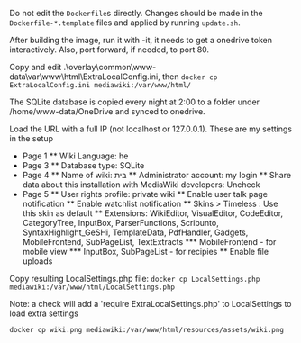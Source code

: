 Do not edit the `Dockerfile`s directly. Changes should be made in the `Dockerfile-*.template` files and applied by running `update.sh`.

After building the image, run it with -it, it needs to get a onedrive token interactively. Also, port forward, if needed, to port 80.

Copy and edit .\overlay\common\www-data\var\www\html\ExtraLocalConfig.ini, then `docker cp ExtraLocalConfig.ini mediawiki:/var/www/html/`

The SQLite database is copied every night at 2:00 to a folder under /home/www-data/OneDrive and synced to onedrive.

Load the URL with a full IP (not localhost or 127.0.0.1). These are my settings in the setup
* Page 1
** Wiki Language: he
* Page 3
** Database type: SQLite
* Page 4
** Name of wiki: בית
** Administrator account: my login
** Share data about this installation with MediaWiki developers: Uncheck
* Page 5
** User rights profile: private wiki
** Enable user talk page notification
** Enable watchlist notification
** Skins > Timeless : Use this skin as default
** Extensions: WikiEditor, VisualEditor, CodeEditor, CategoryTree, InputBox, ParserFunctions, Scribunto, SyntaxHighlight_GeSHi, TemplateData, PdfHandler, Gadgets, MobileFrontend, SubPageList, TextExtracts
*** MobileFrontend - for mobile view
*** InputBox, SubPageList - for recipies
** Enable file uploads

Copy resulting LocalSettings.php file: `docker cp LocalSettings.php mediawiki:/var/www/html/LocalSettings.php`

Note: a check will add a 'require ExtraLocalSettings.php' to LocalSettings to load extra settings

`docker cp wiki.png mediawiki:/var/www/html/resources/assets/wiki.png`

